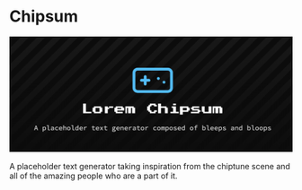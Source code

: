# Chipsum
![Chipsum](img/chipsum.png)

A placeholder text generator taking inspiration from the chiptune scene and all of the amazing people who are a part of it.
